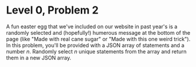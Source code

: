 # Level 0, Problem 2
A fun easter egg that we've included on our website in past year's is a randomly selected and (hopefully!) humerous message at the bottom of the page (like "Made with real cane sugar" or "Made with this one weird trick"). In this problem, you'll be provided with a JSON array of statements and a number *n*. Randomly select *n* unique statements from the array and return them in a new JSON array.